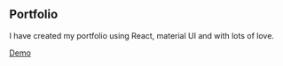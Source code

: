 ## Portfolio

I have created my portfolio using React, material UI and with lots of love.

[Demo](http://yashkanodia.com/)
